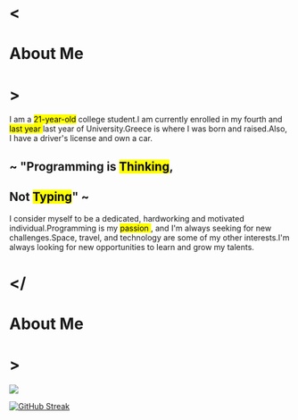 <link rel="stylesheet" href="styles.scss">
<div class="container"><div class="header"><h1 class="t">&lt;</h1><h1 class="main">About Me</h1><h1 class="t">&gt;</h1></div><div class="content"><div class="top"><span>I am a <mark>21-year-old</mark> college student.</span><span>I am currently enrolled in my fourth and <mark>last year </mark>last year of University.</span><span>Greece is where I was born and raised.</span><span>Also, I have a driver's license and own a car.</span></div><div class="quoteContainer false"><h2>~ "Programming is <mark class="color">Thinking</mark>,</h2><h2>Not <mark class="color">Typing</mark>" ~</h2></div><div class="bottom"><span>I consider myself to be a dedicated, hardworking and motivated individual.</span><span>Programming is my <mark>passion </mark>, and I'm always seeking for new challenges.</span><span>Space, travel, and technology are some of my other interests.</span><span>I'm always looking for new opportunities to learn and grow my talents.</span></div></div><div class="header"><h1 class="t">&lt;/</h1><h1 class="main">About Me</h1><h1 class="t">&gt;</h1></div></div>
<!-- ![Nikolas's GitHub stats](https://github-readme-stats.vercel.app/api?username=nikolasil&show_icons=true&hide_title=true&count_private=true)
[![Top Langs](https://github-readme-stats.vercel.app/api/top-langs/?username=nikolasil&langs_count=5)](https://github.com/anuraghazra/github-readme-stats) -->
<a href="https://github.com/anuraghazra/github-readme-stats">
  <img align="center" src="https://github-readme-stats.vercel.app/api?username=nikolasil&show_icons=true&theme=gruvbox" />
</a>

<!-- <a href="https://github.com/anuraghazra/convoychat">
  <img align="center" src="https://github-readme-stats.vercel.app/api/top-langs/?username=nikolasil&langs_count=5" />
</a>
 -->
 
 [![GitHub Streak](https://github-readme-streak-stats.herokuapp.com/?user=nikolasil)](https://git.io/streak-stats)
